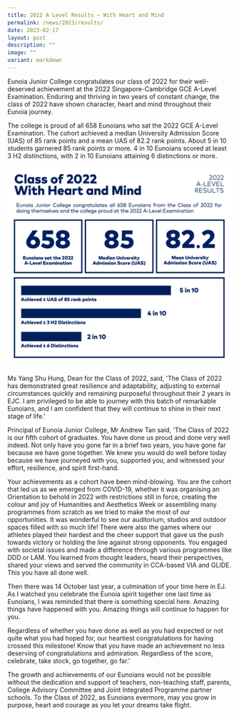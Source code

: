 ```yaml
---
title: 2022 A Level Results – With Heart and Mind
permalink: /news/2023/results/
date: 2023-02-17
layout: post
description: ""
image: ""
variant: markdown
---
```



Eunoia Junior College congratulates our class of 2022 for their well-deserved achievement at the 2022 Singapore-Cambridge GCE A-Level Examination. Enduring and thriving in two years of constant change, the class of 2022 have shown character, heart and mind throughout their Eunoia journey.

The college is proud of all 658 Eunoians who sat the 2022 GCE A-Level Examination. The cohort achieved a median University Admission Score (UAS) of 85 rank points and a mean UAS of 82.2 rank points. About 5 in 10 students garnered 85 rank points or more. 4 in 10 Eunoians scored at least 3 H2 distinctions, with 2 in 10 Eunoians attaining 6 distinctions or more.

![](/images/Events/2022-Results_Infographic.png)

Ms Yang Shu Hung, Dean for the Class of 2022, said, 'The Class of 2022 has demonstrated great resilience and adaptability, adjusting to external circumstances quickly and remaining purposeful throughout their 2 years in EJC. I am privileged to be able to journey with this batch of remarkable Eunoians, and I am confident that they will continue to shine in their next stage of life.'  

Principal of Eunoia Junior College, Mr Andrew Tan said, 'The Class of 2022 is our fifth cohort of graduates. You have done us proud and done very well indeed. Not only have you gone far in a brief two years, you have gone far because we have gone together. We knew you would do well before today because we have journeyed with you, supported you, and witnessed your effort, resilience, and spirit first-hand.

Your achievements as a cohort have been mind-blowing. You are the cohort that led us as we emerged from COVID-19, whether it was organising an Orientation to behold in 2022 with restrictions still in force, creating the colour and joy of Humanities and Aesthetics Week or assembling many programmes from scratch as we tried to make the most of our opportunities. It was wonderful to see our auditorium, studios and outdoor spaces filled with so much life! There were also the games where our athletes played their hardest and the cheer support that gave us the push towards victory or holding the line against strong opponents. You engaged with societal issues and made a difference through various programmes like DDD or LAM. You learned from thought leaders, heard their perspectives, shared your views and served the community in CCA-based VIA and GLIDE. This you have all done well.

Then there was 14 October last year, a culmination of your time here in EJ. As I watched you celebrate the Eunoia spirit together one last time as Eunoians, I was reminded that there is something special here. Amazing things have happened with you. Amazing things will continue to happen for you.

Regardless of whether you have done as well as you had expected or not quite what you had hoped for, our heartiest congratulations for having crossed this milestone! Know that you have made an achievement no less deserving of congratulations and admiration. Regardless of the score, celebrate, take stock, go together, go far.'

The growth and achievements of our Eunoians would not be possible without the dedication and support of teachers, non-teaching staff, parents, College Advisory Committee and Joint Integrated Programme partner schools. To the Class of 2022, as Eunoians evermore, may you grow in purpose, heart and courage as you let your dreams take flight.